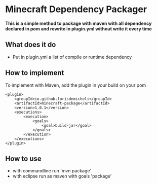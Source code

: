 # Minecraft Dependency Packager

**This is a simple method to package with maven with all dependency declared in pom and rewrite in plugin.yml without write it every time**

## What does it do

- Put in plugin.yml a list of compile or runtime dependency

## How to implement

To implement with Maven, add the plugin in your build on your pom

```
<plugin>
	<groupId>io.github.lorisdemicheli</groupId>
	<artifactId>minecraft-package</artifactId>
	<version>1.0.1</version>
	<executions>
		<execution>
			<goals>
				<goal>build-jar</goal>
			</goals>
		</execution>
	</executions>
</plugin>
```

## How to use

- with commandline run 'mvn package'
- with eclipse run as maven with goals 'package'
			